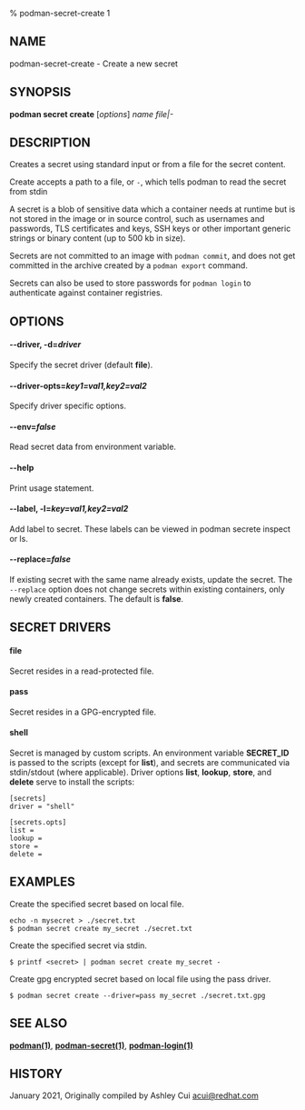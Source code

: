 % podman-secret-create 1

## NAME
podman\-secret\-create - Create a new secret

## SYNOPSIS
**podman secret create** [*options*] *name* *file|-*

## DESCRIPTION

Creates a secret using standard input or from a file for the secret content.

Create accepts a path to a file, or `-`, which tells podman to read the secret from stdin

A secret is a blob of sensitive data which a container needs at runtime but
is not stored in the image or in source control, such as usernames and passwords,
TLS certificates and keys, SSH keys or other important generic strings or binary content (up to 500 kb in size).

Secrets are not committed to an image with `podman commit`, and does not get committed in the archive created by a `podman export` command.

Secrets can also be used to store passwords for `podman login` to authenticate against container registries.

## OPTIONS

#### **--driver**, **-d**=*driver*

Specify the secret driver (default **file**).

#### **--driver-opts**=*key1=val1,key2=val2*

Specify driver specific options.

#### **--env**=*false*

Read secret data from environment variable.

#### **--help**

Print usage statement.

#### **--label**, **-l**=*key=val1,key2=val2*

Add label to secret. These labels can be viewed in podman secrete inspect or ls.

#### **--replace**=*false*

If existing secret with the same name already exists, update the secret.
The `--replace` option does not change secrets within existing containers, only newly created containers.
 The default is **false**.

## SECRET DRIVERS

#### file

Secret resides in a read-protected file.

#### pass

Secret resides in a GPG-encrypted file.

#### shell

Secret is managed by custom scripts. An environment variable **SECRET_ID**
is passed to the scripts (except for **list**), and secrets are communicated
via stdin/stdout (where applicable). Driver options **list**, **lookup**,
**store**, and **delete** serve to install the scripts:

```
[secrets]
driver = "shell"

[secrets.opts]
list =
lookup =
store =
delete =
```

## EXAMPLES

Create the specified secret based on local file.
```
echo -n mysecret > ./secret.txt
$ podman secret create my_secret ./secret.txt
```

Create the specified secret via stdin.
```
$ printf <secret> | podman secret create my_secret -
```

Create gpg encrypted secret based on local file using the pass driver.
```
$ podman secret create --driver=pass my_secret ./secret.txt.gpg
```

## SEE ALSO
**[podman(1)](podman.1.md)**, **[podman-secret(1)](podman-secret.1.md)**, **[podman-login(1)](podman-login.1.md)**

## HISTORY
January 2021, Originally compiled by Ashley Cui <acui@redhat.com>
